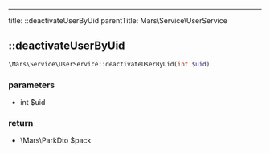 ---
title: ::deactivateUserByUid
parentTitle: Mars\Service\UserService

## ::deactivateUserByUid

```php
\Mars\Service\UserService::deactivateUserByUid(int $uid)
```

### parameters
- int $uid

### return
- \Mars\ParkDto $pack

